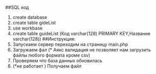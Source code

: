 ##SQL код
1)  create database 
2)  create table gideList
3)  use workbase
4)  create table guideList (Код varchar(128) PRIMARY KEY,Название varchar(128))
##Инструкция:
1) Запускаем сервер переходим на страницу main.php
2) Загружаем фал (* Аякс валидация не позволяет нам загрузить файлы любого формата кроме csv)
3) Проверяем что база данных обновилась
4) (*не работает ) Получаем файл


